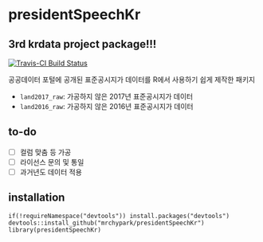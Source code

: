 # presidentSpeechKr

## 3rd krdata project package!!!

[![Travis-CI Build Status](https://travis-ci.org/mrchypark/presidentSpeechKr.svg?branch=master)](https://travis-ci.org/mrchypark/presidentSpeechKr)

공공데이터 포털에 공개된 표준공시지가 데이터를
R에서 사용하기 쉽게 제작한 패키지

* `land2017_raw`: 가공하지 않은 2017년 표준공시지가 데이터
* `land2016_raw`: 가공하지 않은 2016년 표준공시지가 데이터

## to-do

* [ ] 컬럼 맞춤 등 가공
* [ ] 라이선스 문의 및 통일
* [ ] 과거년도 데이터 적용

## installation

```
if(!requireNamespace("devtools")) install.packages("devtools")
devtools::install_github("mrchypark/presidentSpeechKr")
library(presidentSpeechKr)

```
